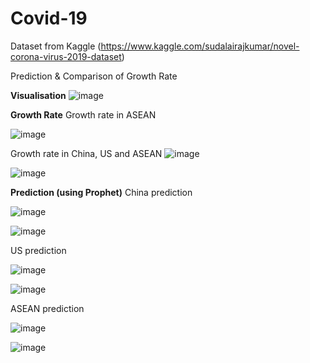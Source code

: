 # Covid-19

Dataset from Kaggle (https://www.kaggle.com/sudalairajkumar/novel-corona-virus-2019-dataset)

Prediction & Comparison of Growth Rate

**Visualisation**
![image](https://user-images.githubusercontent.com/97664140/152100478-44f26ec6-907a-48a2-bd1f-c3b875b55843.png)

**Growth Rate**
Growth rate in ASEAN

![image](https://user-images.githubusercontent.com/97664140/152100531-242f6ad7-bee5-4422-a5ce-6caacdc56150.png)

Growth rate in China, US and ASEAN
![image](https://user-images.githubusercontent.com/97664140/152100580-53458872-ccc5-4393-abb2-73c7e256600e.png)

![image](https://user-images.githubusercontent.com/97664140/152100626-437cf708-4eab-40f8-84bb-eea770daefe7.png)

**Prediction (using Prophet)**
China prediction 

![image](https://user-images.githubusercontent.com/97664140/152100652-474fbf41-c5b7-4b19-9a09-fa57ea124883.png)

![image](https://user-images.githubusercontent.com/97664140/152100689-8bf0b007-ebd4-400a-9882-044361eba2ff.png)

US prediction

![image](https://user-images.githubusercontent.com/97664140/152100716-896676eb-047b-4bc8-b78d-12df785b236d.png)

![image](https://user-images.githubusercontent.com/97664140/152100721-abf042aa-dc2c-4f46-9d78-4b7d3480f841.png)

ASEAN prediction

![image](https://user-images.githubusercontent.com/97664140/152100735-1b1eb6be-7173-43d5-9978-e1d95449fe97.png)

![image](https://user-images.githubusercontent.com/97664140/152100748-24101ed7-6233-4f85-adc9-268f118ee3b3.png)


